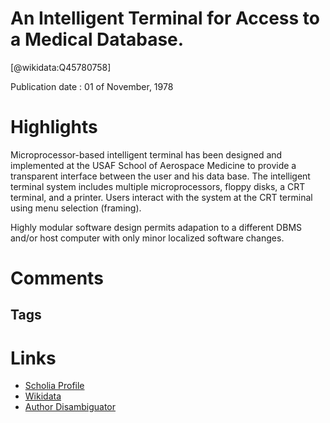 
An Intelligent Terminal for Access to a Medical Database.
=========================================================
  
  [@wikidata:Q45780758]  
  
Publication date : 01 of November, 1978  

# Highlights

Microprocessor-based intelligent terminal has been designed and implemented at the USAF School of Aerospace Medicine to provide a transparent interface between the user and his data base. The intelligent terminal system includes multiple microprocessors, floppy disks, a CRT terminal, and a printer. Users interact with the system at the CRT terminal using menu selection (framing).

Highly modular software design permits adapation to a different DBMS and/or host computer with only minor localized software changes. 

# Comments

## Tags

# Links
  
 * [Scholia Profile](https://scholia.toolforge.org/work/Q45780758)  
 * [Wikidata](https://www.wikidata.org/wiki/Q45780758)  
 * [Author Disambiguator](https://author-disambiguator.toolforge.org/work_item_oauth.php?id=Q45780758&batch_id=&match=1&author_list_id=&doit=Get+author+links+for+work)  
